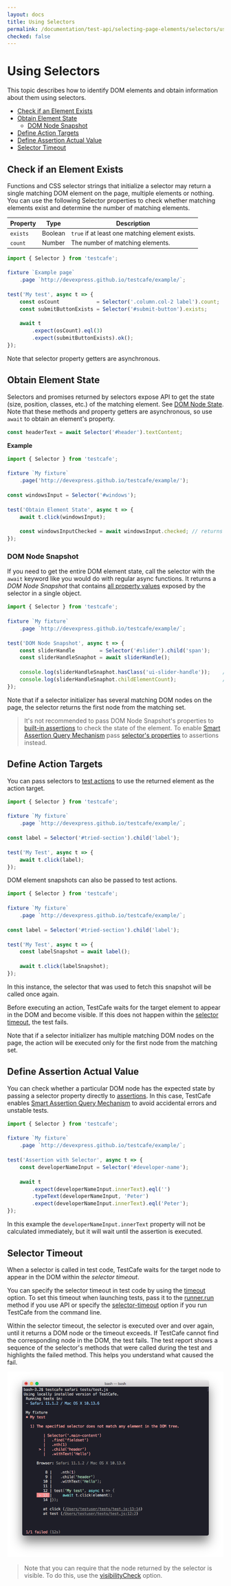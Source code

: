 ```yaml
---
layout: docs
title: Using Selectors
permalink: /documentation/test-api/selecting-page-elements/selectors/using-selectors.html
checked: false
---
```

# Using Selectors

This topic describes how to identify DOM elements and obtain information about them using selectors.

* [Check if an Element Exists](#check-if-an-element-exists)
* [Obtain Element State](#obtain-element-state)
  * [DOM Node Snapshot](#dom-node-snapshot)
* [Define Action Targets](#define-action-targets)
* [Define Assertion Actual Value](#define-assertion-actual-value)
* [Selector Timeout](#selector-timeout)

## Check if an Element Exists

Functions and CSS selector strings that initialize a selector may return
a single matching DOM element on the page, multiple elements or nothing.
You can use the following Selector properties to check whether matching
elements exist and determine the number of matching elements.

Property | Type | Description
------ | ----- | -----
`exists` | Boolean | `true` if at least one matching element exists.
`count` | Number | The number of matching elements.

```js
import { Selector } from 'testcafe';

fixture `Example page`
    .page `http://devexpress.github.io/testcafe/example/`;

test('My test', async t => {
    const osCount            = Selector('.column.col-2 label').count;
    const submitButtonExists = Selector('#submit-button').exists;

    await t
        .expect(osCount).eql(3)
        .expect(submitButtonExists).ok();
});
```

Note that selector property getters are asynchronous.

## Obtain Element State

Selectors and promises returned by selectors expose API to get the state (size, position, classes, etc.) of the matching element.
See [DOM Node State](../dom-node-state.md). Note that these methods and property getters
are asynchronous, so use `await` to obtain an element's property.

```js
const headerText = await Selector('#header').textContent;
```

**Example**

```js
import { Selector } from 'testcafe';

fixture `My fixture`
    .page('http://devexpress.github.io/testcafe/example/');

const windowsInput = Selector('#windows');

test('Obtain Element State', async t => {
    await t.click(windowsInput);

    const windowsInputChecked = await windowsInput.checked; // returns true
});
```

### DOM Node Snapshot

If you need to get the entire DOM element state, call the selector
with the `await` keyword like you would do with regular async functions.
It returns a *DOM Node Snapshot* that contains [all property values](../dom-node-state.md)
exposed by the selector in a single object.

```js
import { Selector } from 'testcafe';

fixture `My fixture`
    .page `http://devexpress.github.io/testcafe/example/`;

test('DOM Node Snapshot', async t => {
    const sliderHandle        = Selector('#slider').child('span');
    const sliderHandleSnaphot = await sliderHandle();

    console.log(sliderHandleSnaphot.hasClass('ui-slider-handle'));    // => true
    console.log(sliderHandleSnaphot.childElementCount);               // => 0
});
```

Note that if a selector initializer has several matching DOM nodes on the page,
the selector returns the first node from the matching set.

> It's not recommended to pass DOM Node Snapshot's properties
to [built-in assertions](../../assertions/README.md) to check the state of the element.
To enable [Smart Assertion Query Mechanism](../../assertions/README.md#smart-assertion-query-mechanism)
pass [selector's properties](../dom-node-state.md#members-common-across-all-nodes) to assertions instead.

## Define Action Targets

You can pass selectors to [test actions](../../actions/README.md) to use the returned element as the action target.

```js
import { Selector } from 'testcafe';

fixture `My fixture`
    .page `http://devexpress.github.io/testcafe/example/`;

const label = Selector('#tried-section').child('label');

test('My Test', async t => {
    await t.click(label);
});
```

DOM element snapshots can also be passed to test actions.

```js
import { Selector } from 'testcafe';

fixture `My fixture`
    .page `http://devexpress.github.io/testcafe/example/`;

const label = Selector('#tried-section').child('label');

test('My Test', async t => {
    const labelSnapshot = await label();

    await t.click(labelSnapshot);
});
```

In this instance, the selector that was used to fetch this snapshot will be called once again.

Before executing an action, TestCafe waits for the target element to appear
in the DOM and become visible. If this does not happen
within the [selector timeout](#selector-timeout), the test fails.

Note that if a selector initializer has multiple matching DOM nodes on the page,
the action will be executed only for the first node from the matching set.

## Define Assertion Actual Value

You can check whether a particular DOM node has the expected state by passing a selector property directly to [assertions](../../assertions/README.md).
In this case, TestCafe enables [Smart Assertion Query Mechanism](../../assertions/README.md#smart-assertion-query-mechanism)
to avoid accidental errors and unstable tests.

```js
import { Selector } from 'testcafe';

fixture `My fixture`
    .page `http://devexpress.github.io/testcafe/example/`;

test('Assertion with Selector', async t => {
    const developerNameInput = Selector('#developer-name');

    await t
        .expect(developerNameInput.innerText).eql('')
        .typeText(developerNameInput, 'Peter')
        .expect(developerNameInput.innerText).eql('Peter');
});
```

In this example the `developerNameInput.innerText` property will not be
calculated immediately, but it will wait until the assertion is executed.

## Selector Timeout

When a selector is called in test code, TestCafe waits for the target node to appear
in the DOM within the *selector timeout*.

You can specify the selector timeout in test code by using the [timeout](selector-options.md#optionstimeout) option.
To set this timeout when launching tests, pass it to the [runner.run](../../../using-testcafe/programming-interface/runner.md#run)
method if you use API or specify the [selector-timeout](../../../using-testcafe/command-line-interface.md#--selector-timeout-ms) option
if you run TestCafe from the command line.

Within the selector timeout, the selector is executed over and over again, until it returns a
DOM node or the timeout exceeds. If TestCafe cannot find the corresponding node in the DOM, the test fails. The test report shows a sequence of the selector's methods that were called during the test and highlights the failed method. This helps you understand what caused the fail.

![Selector methods in reports](../../../../images/failed-selector-report.png)

> Note that you can require that the node returned by the selector is visible.
To do this, use the [visibilityCheck](selector-options.md#optionsvisibilitycheck) option.
